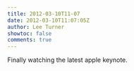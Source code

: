```yaml
---
title: 2012-03-10T11-07
date: 2012-03-10T11:07:05Z
author: Lee Turner
showtoc: false
comments: true
---
```


Finally watching the latest apple keynote.

